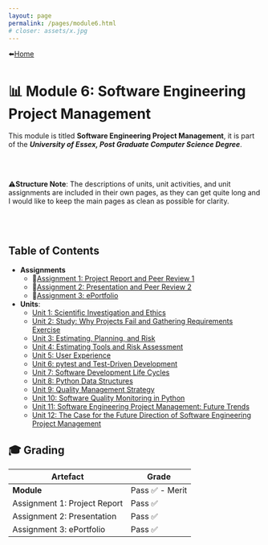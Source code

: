 ```yaml
---
layout: page
permalink: /pages/module6.html
# closer: assets/x.jpg
---
```


⬅️[Home](/index.html)

# 📊 Module 6: Software Engineering Project Management

This module is titled **Software Engineering Project Management**, it is part of the ***University of Essex, Post Graduate Computer Science Degree***.

<br/>
<br/>

⚠️**Structure Note**: The descriptions of units, unit activities, and unit assignments are included in their own pages, as they can get quite long and I would like to keep the main pages as clean as possible for clarity.

<br/>
<br/>

## Table of Contents
- **Assignments**
  - 📃[Assignment 1: Project Report and Peer Review 1](/pages/module6/assignment1/m6a1.html)
  - 📃[Assignment 2: Presentation and Peer Review 2](/pages/module6/assignment2/m6a2.html)
  - 📃[Assignment 3: ePortfolio](/pages/module6/assignment3/m6a3.html)
- **Units**:
  - [Unit 1: Scientific Investigation and Ethics](/pages/module6/unit-assignments/unit1/m6u1.html)
  - [Unit 2: Study: Why Projects Fail and Gathering Requirements Exercise](/pages/module6/unit-assignments/unit2/m6u2.html)
  - [Unit 3: Estimating, Planning, and Risk](/pages/module6/unit-assignments/unit3/m6u3.html)
  - [Unit 4: Estimating Tools and Risk Assessment](/pages/module6/unit-assignments/unit4/m6u4.html)
  - [Unit 5: User Experience](/pages/module6/unit-assignments/unit6/m6u6.html)
  - [Unit 6: pytest and Test-Driven Development](/pages/module6/unit-assignments/unit6/m6u6.html)
  - [Unit 7: Software Development Life Cycles](/pages/module6/unit-assignments/unit7/m6u7.html)
  - [Unit 8: Python Data Structures](/pages/module6/unit-assignments/unit8/m6u8.html)
  - [Unit 9: Quality Management Strategy](/pages/module6/unit-assignments/unit9/m6u9.html)
  - [Unit 10: Software Quality Monitoring in Python](/pages/module6/unit-assignments/unit10/m6u10.html)
  - [Unit 11: Software Engineering Project Management: Future Trends](/pages/module6/unit-assignments/unit11/m6u11.html)
  - [Unit 12: The Case for the Future Direction of Software Engineering Project Management](/pages/module6/unit-assignments/unit12/m6u12.html)


## 🎓 Grading

| Artefact                           | Grade                |
| ---------------------------------- | -------------------- |
| **Module** | Pass ✅ - Merit |
| Assignment 1: Project Report | Pass ✅ |
| Assignment 2: Presentation | Pass ✅ |
| Assignment 3: ePortfolio | Pass ✅ |  
